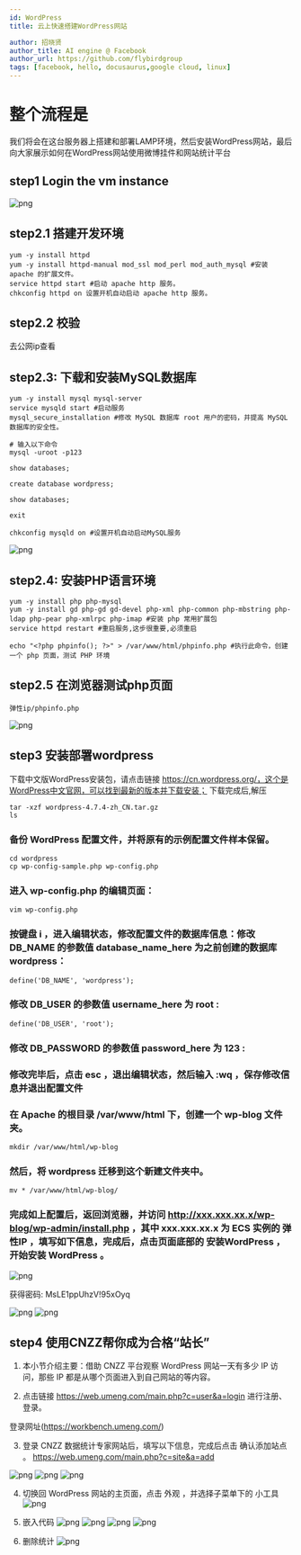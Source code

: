 ```yaml
---
id: WordPress
title: 云上快速搭建WordPress网站

author: 招晓贤
author_title: AI engine @ Facebook
author_url: https://github.com/flybirdgroup
tags: [facebook, hello, docusaurus,google cloud, linux]
---
```


# 整个流程是

我们将会在这台服务器上搭建和部署LAMP环境，然后安装WordPress网站，最后向大家展示如何在WordPress网站使用微博挂件和网站统计平台

## step1 Login the vm instance

![png](../img/aliyun/wordpress/1.png)

## step2.1 搭建开发环境
```
yum -y install httpd
yum -y install httpd-manual mod_ssl mod_perl mod_auth_mysql #安装 apache 的扩展文件。
service httpd start #启动 apache http 服务。
chkconfig httpd on 设置开机自动启动 apache http 服务。
```

## step2.2 校验
去公网ip查看

## step2.3: 下载和安装MySQL数据库

```
yum -y install mysql mysql-server
service mysqld start #启动服务
mysql_secure_installation #修改 MySQL 数据库 root 用户的密码，并提高 MySQL 数据库的安全性。
```
```
# 输入以下命令
mysql -uroot -p123

show databases;

create database wordpress;

show databases;

exit

chkconfig mysqld on #设置开机自动启动MySQL服务
```
![png](../img/aliyun/wordpress/2.png)


## step2.4: 安装PHP语言环境
```
yum -y install php php-mysql
yum -y install gd php-gd gd-devel php-xml php-common php-mbstring php-ldap php-pear php-xmlrpc php-imap #安装 php 常用扩展包
service httpd restart #重启服务,这步很重要,必须重启

echo "<?php phpinfo(); ?>" > /var/www/html/phpinfo.php #执行此命令，创建一个 php 页面，测试 PHP 环境
```

## step2.5 在浏览器测试php页面
```
弹性ip/phpinfo.php
```
![png](../img/aliyun/wordpress/3.png)

## step3 安装部署wordpress
下载中文版WordPress安装包，请点击链接 https://cn.wordpress.org/，这个是WordPress中文官网，可以找到最新的版本并下载安装； 下载完成后,解压
```
tar -xzf wordpress-4.7.4-zh_CN.tar.gz
ls
```
### 备份 WordPress 配置文件，并将原有的示例配置文件样本保留。
```
cd wordpress
cp wp-config-sample.php wp-config.php
```
### 进入 wp-config.php 的编辑页面：
```
vim wp-config.php
```
### 按键盘 i ，进入编辑状态，修改配置文件的数据库信息：修改 DB_NAME 的参数值 database_name_here 为之前创建的数据库 wordpress：
```
define('DB_NAME', 'wordpress');
```

### 修改 DB_USER 的参数值 username_here 为 root :
```
define('DB_USER', 'root');
```

### 修改 DB_PASSWORD 的参数值 password_here 为 123 :

### 修改完毕后，点击 esc ，退出编辑状态，然后输入 :wq ，保存修改信息并退出配置文件

### 在 Apache 的根目录 /var/www/html 下，创建一个 wp-blog 文件夹。
```
mkdir /var/www/html/wp-blog
```
### 然后，将 wordpress 迁移到这个新建文件夹中。
```
mv * /var/www/html/wp-blog/
```

### 完成如上配置后，返回浏览器，并访问 http://xxx.xxx.xx.x/wp-blog/wp-admin/install.php ，其中 xxx.xxx.xx.x 为 ECS 实例的 弹性IP ，填写如下信息，完成后，点击页面底部的 安装WordPress ，开始安装 WordPress 。
![png](../img/aliyun/wordpress/4.png)

获得密码: MsLE1ppUhzV!95xOyq

![png](../img/aliyun/wordpress/5.png)
![png](../img/aliyun/wordpress/6.png)

## step4 使用CNZZ帮你成为合格“站长”
1. 本小节介绍主要：借助 CNZZ  平台观察 WordPress 网站一天有多少 IP 访问，那些 IP 都是从哪个页面进入到自己网站的等内容。

2. 点击链接 https://web.umeng.com/main.php?c=user&a=login 进行注册、登录。

登录网址(https://workbench.umeng.com/)

3.  登录 CNZZ 数据统计专家网站后，填写以下信息，完成后点击 确认添加站点 。
https://web.umeng.com/main.php?c=site&a=add

![png](../img/aliyun/wordpress/7.png)
![png](../img/aliyun/wordpress/8.png)
![png](../img/aliyun/wordpress/9.png)

4. 切换回 WordPress 网站的主页面，点击 外观 ，并选择子菜单下的 小工具
![png](../img/aliyun/wordpress/10.png) 
5. 嵌入代码
![png](../img/aliyun/wordpress/11.png) 
![png](../img/aliyun/wordpress/12.png) 
![png](../img/aliyun/wordpress/13.png) 
![png](../img/aliyun/wordpress/14.png)  

6. 删除统计
![png](../img/aliyun/wordpress/15.png)  